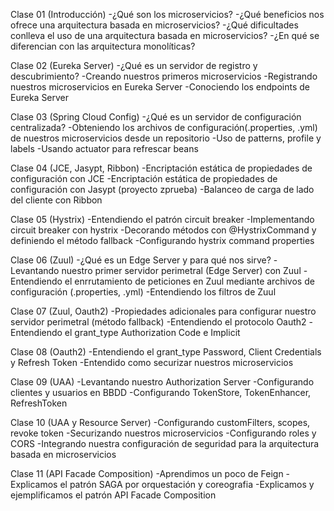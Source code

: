 Clase 01 (Introducción)
-¿Qué son los microservicios?
-¿Qué beneficios nos ofrece una arquitectura basada en microservicios?
-¿Qué dificultades conlleva el uso de una arquitectura basada en microservicios?
-¿En qué se diferencian con las arquitectura monolíticas?

Clase 02 (Eureka Server)
-¿Qué es un servidor de registro y descubrimiento?
-Creando nuestros primeros microservicios
-Registrando nuestros microservicios en Eureka Server
-Conociendo los endpoints de Eureka Server

Clase 03 (Spring Cloud Config)
-¿Qué es un servidor de configuración centralizada?
-Obteniendo los archivos de configuración(.properties, .yml) de nuestros microservicios desde un repositorio
-Uso de patterns, profile y labels
-Usando actuator para refrescar beans

Clase 04 (JCE, Jasypt, Ribbon)
-Encriptación estática de propiedades de configuración con JCE
-Encriptación estática de propiedades de configuración con Jasypt (proyecto zprueba)
-Balanceo de carga de lado del cliente con Ribbon

Clase 05 (Hystrix)
-Entendiendo el patrón circuit breaker
-Implementando circuit breaker con hystrix
-Decorando métodos con @HystrixCommand y definiendo el método fallback
-Configurando hystrix command properties

Clase 06 (Zuul)
-¿Qué es un Edge Server y para qué nos sirve?
-Levantando nuestro primer servidor perimetral (Edge Server) con Zuul
-Entendiendo el enrrutamiento de peticiones en Zuul mediante archivos de configuración (.properties, .yml)
-Entendiendo los filtros de Zuul

Clase 07 (Zuul, Oauth2)
-Propiedades adicionales para configurar nuestro servidor perimetral (método fallback)
-Entendiendo el protocolo Oauth2
-Entendiendo el grant_type Authorization Code e Implicit

Clase 08 (Oauth2)
-Entendiendo el grant_type Password, Client Credentials y Refresh Token
-Entendido como securizar nuestros microservicios

Clase 09 (UAA)
-Levantando nuestro Authorization Server
-Configurando clientes y usuarios en BBDD 
-Configurando TokenStore, TokenEnhancer, RefreshToken

Clase 10 (UAA y Resource Server)
-Configurando customFilters, scopes, revoke token
-Securizando nuestros microservicios
-Configurando roles y CORS
-Integrando nuestra configuración de seguridad para la arquitectura basada en microservicios

Clase 11 (API Facade Composition)
-Aprendimos un poco de Feign
-Explicamos el patrón SAGA por orquestación y coreografia
-Explicamos y ejemplificamos el patrón API Facade Composition